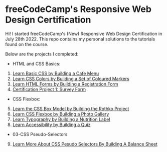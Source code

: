 # freeCodeCamp's Responsive Web Design Certification

Hi! I started freeCodeCamp's (New) Responsive Web Design Certification in July 28th 2022. This repo contains my personal solutions to the tutorials found on the course.

Below are the projects I completed:

- HTML and CSS Basics:
1) [Learn Basic CSS by Building a Cafe Menu](01-HTML%20and%20CSS%20Basics/01-Building%20a%20Cafe%20Menu/README.md)
2) [Learn CSS Colors by Building a Set of Coloured Markers](01-HTML%20and%20CSS%20Basics/02-Building%20a%20Set%20of%20Coloured%20Mrkers/README.md)
3) [Learn HTML Forms by Building a Registration Form](01-HTML%20and%20CSS%20Basics/03-Building%20a%20Registration%20Form/README.md)
4) [Certification Project 1: Survey Form](01-HTML%20and%20CSS%20Basics/04-Build%20a%20Survey%20Form%20[Certification%20Project]/README.md)

- CSS Flexbox:
5) [Learn the CSS Box Model by Building the Rothko Project](02-CSS%20Flexbox/01-Building%20a%20Rothko%20Painting/README.md)
6) [Learn CSS Flexbox by Building a Photo Gallery](02-CSS%20Flexbox/02-Building%20a%20Photo%20Gallery/README.md)
7) [Learn Typography by Building a Nutrition Label](02-CSS%20Flexbox/03-Building%20a%20Nutrition%20Label/README.md)
8) [Learn Accessibility by Building a Quiz](02-CSS%20Flexbox/04-Learning%20Accessibility%20by%20Building%20a%20Quiz/README.md)

- 03-CSS Pseudo-Selectors
9) [Learn More About CSS Pesudo Selectors By Building A Balance Sheet](03-CSS%20Pseudo%20Selectors/01-Building%20A%20Balance%20Sheet/README.md)
